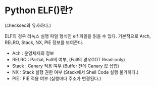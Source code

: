 # Python ELF()란?
(checksec와 유사하다.)

ELF의 경우 리눅스 실행 파일 형식인 elf 파일을 읽을 수 있다.
기본적으로 Arch, RELRO, Stack, NX, PIE 정보를 보여준다.

- Ach : 운영체제의 정보
- RELRO : Partial, Full의 여부, (Full의 경우GOT Read-only) 
- Stack : Canary 적용 여부 (Buffer 전에 Canary 값 삽입)
- NX : Stack 실행 권한 여부 (Stack에서 Shell Code 실행 불가하다.)
- PIE : PIE 적용 여부 (실행마다 주소가 변경된다.)